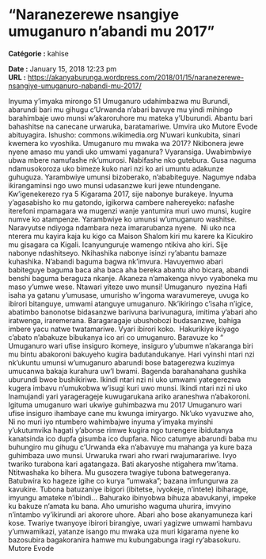 # “Naranezerewe nsangiye umuganuro n’abandi mu 2017”

**Catégorie :** kahise

**Date :** January 15, 2018 12:23 pm  
**URL :** https://akanyaburunga.wordpress.com/2018/01/15/naranezerewe-nsangiye-umuganuro-nabandi-mu-2017/

Inyuma y’imyaka mirongo 51 Umuganuro udahimbazwa mu Burundi, abarundi bari mu gihugu c’Urwanda n’abari bavuye mu yindi mihingo barahimbaje uwo munsi w’akaroruhore mu mateka y’Uburundi. Abantu bari bahashitse na canecane urwaruka, baratamariwe. Umvira uko Mutore Evode abituyagira.
Ishusho: commons.wikimedia.org
N’uwari kunkubita, sinari kwemera ko vyoshika. Umuganuro mu mwaka wa 2017? Nkibonera jewe nyene amaso mu yandi uko umwami yaganura? Vyaransiga. Uwabimbwiye ubwa mbere namufashe nk’umurosi. Nabifashe nko gutebura. Gusa naguma ndamusokoroza uko bimeze kuko nari nzi ko ari umuntu adakunze guhuguza. Yarambwiye umunsi bizoberako, n’ababiteguye. Nagumye ndaba ikirangaminsi ngo uwo munsi udasanzwe kuri jewe ntundengane.
Kw’igenekerezo rya 5 Kigarama 2017, sije nabonye burakeye. Inyuma y’agasabisho ko mu gatondo, igikorwa cambere nahereyeko: nafashe iterefoni mpamagara wa mugenzi wanje yantumira muri uwo munsi, kugire numve ko atampenze. Yarambwiye ko umunsi w’umuganuro washitse. Naravyutse ndiyoga ndambara neza imararubanza nyene.  Ni uko nca nterera mu kayira kaja ku kigo ca Maison Shalom kiri mu karere ka Kicukiro mu gisagara ca Kigali.
Icanyunguruje wamengo ntikiva aho kiri. Sije nabonye ndashitseyo. Nkihashika nabonye isinzi ry’abantu bamaze kuhashika. N’abandi baguma bagwa nk’imvura. Havuyemwo abari babiteguye baguma baca aha baca aha bereka abantu aho bicara, abandi benshi baguma beraguza nkanje. Akaneza n’amakenga nivyo vyaboneka mu maso y’umwe wese. Ntawari yiteze uwo munsi!
Umuganuro  nyezina
Hafi isaha ya gatanu y’umusase, umurisho w’ingoma waravumereye, uvuga ko ibirori bitanguye, umwami atanguye umuganuro. Nk’ikiringo c’isaha n’igice, abatimbo banonotse bidasanzwe barivuna barivunagura, imitima y’abari aho iratwenga, iraremerana. Baragaragaje ubushobozi budasanzwe, bahiga imbere yacu natwe twatamariwe. Vyari ibirori koko.  Hakurikiye ikiyago c’abato n’abakuze bibukanya ico ari co umuganuro. Baravuze ko “ Umuganuro wari ufise insiguro ikomeye, insiguro y’ubumwe n’akaranga biri mu bintu abakoroni bakuyeho kugira badutandukanye. Hari vyinshi ntari nzi nk’ukuntu umunsi w’umuganuro abarundi bose batagerezwa kuzimya umucanwa bakaja kurahura uw’I bwami. Bagenda barahanahana gushika uburundi bwoe bushikiriwe. Ikindi ntari nzi ni uko umwami yategerezwa kugera imbavu n’umukobwa w’isugi kuri uwo munsi. Ikindi ntari nzi ni uko Inamujandi yari yaragerageje kuwugarukana ariko araneshwa n’abakoroni.
Igituma umuganuro wari ukwiye guhimbazwa mu 2017
Umuganuro wari ufise insiguro ihambaye cane mu kwunga imiryargo. Nk’uko vyavuzwe aho, Ni no muri iyo ntumbero wahimbajwe inyuma y’imyaka myinshi y’ukutumvika hagati y’abonse rimwe kugira ngo turengere ibidutanya kanatsinda ico dupfa gisumba ico dupfana. Nico catumye abarundi baba mu buhungiro mu gihugu c’Urwanda eka n’abavuye mu mahanga ya kure baza guhimbaza uwo munsi.
Urwaruka rwari aho rwari rwajumarariwe. Ivyo twariko turabona kari agatangaza. Bati akaryoshe ntigahera mw’itama. Ntitwashaka ko bihera. Mu gusozera twagiye tubona batwegeranya. Batubwira ko hageze igihe co kurya ”umwaka”; bazana imfungurwa za kavukire. Tubona batuzaniye ibigori (ibitetse, ivyokeje, n’intete) ibiharage, imyungu amateke n’ibindi… Bahurako ibinyobwa bihuza abavukanyi, impeke ku bakuze n’amata ku bana. Aho umurisho waguma uhurira, imvyino n’intambo vy’ikirundi ari akorore uhore. Abari aho bose akanyamuneza kari kose.
Twariye twanyoye ibirori birangiye, uwari yagizwe umwami hambavu y’umwamikazi, yatanze isango mu mwaka uza muri kigarama nyene ko bazosubira bagakoranira hamwe mu kubungabunga iragi ry’abasokuru.
Mutore Evode
